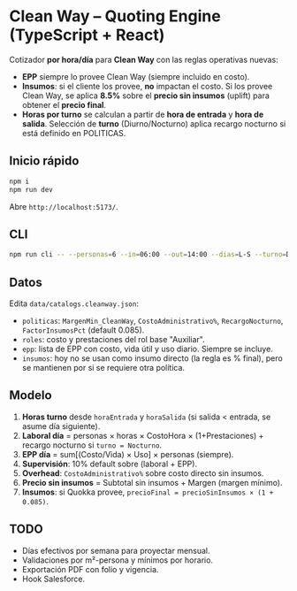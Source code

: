 # Clean Way – Quoting Engine (TypeScript + React)

Cotizador **por hora/día** para **Clean Way** con las reglas operativas nuevas:

- **EPP** siempre lo provee Clean Way (siempre incluido en costo).
- **Insumos**: si el cliente los provee, **no** impactan el costo. Si los provee Clean Way, se aplica **8.5%** sobre el **precio sin insumos** (uplift) para obtener el **precio final**.
- **Horas por turno** se calculan a partir de **hora de entrada** y **hora de salida**. Selección de **turno** (Diurno/Nocturno) aplica recargo nocturno si está definido en POLITICAS.

## Inicio rápido
```bash
npm i
npm run dev
```
Abre `http://localhost:5173/`.

## CLI
```bash
npm run cli -- --personas=6 --in=06:00 --out=14:00 --dias=L-S --turno=Diurno --insumos=si
```

## Datos
Edita `data/catalogs.cleanway.json`:
- `politicas`: `MargenMin_CleanWay`, `CostoAdministrativo%`, `RecargoNocturno`, `FactorInsumosPct` (default 0.085).
- `roles`: costo y prestaciones del rol base "Auxiliar".
- `epp`: lista de EPP con costo, vida útil y uso diario. Siempre se incluye.
- `insumos`: hoy no se usan como insumo directo (la regla es % final), pero se mantienen por si se requiere otra política.

## Modelo
1. **Horas turno** desde `horaEntrada` y `horaSalida` (si salida < entrada, se asume día siguiente).
2. **Laboral día** = personas × horas × CostoHora × (1+Prestaciones) + recargo nocturno si `turno = Nocturno`.
3. **EPP día** = sum[(Costo/Vida) × Uso] × personas (siempre).
4. **Supervisión**: 10% default sobre (laboral + EPP).
5. **Overhead**: `CostoAdministrativo%` sobre costo directo sin insumos.
6. **Precio sin insumos** = Subtotal sin insumos + Margen (margen mínimo).
7. **Insumos**: si Quokka provee, `precioFinal = precioSinInsumos × (1 + 0.085)`.

## TODO
- Días efectivos por semana para proyectar mensual.
- Validaciones por m²-persona y mínimos por horario.
- Exportación PDF con folio y vigencia.
- Hook Salesforce.

